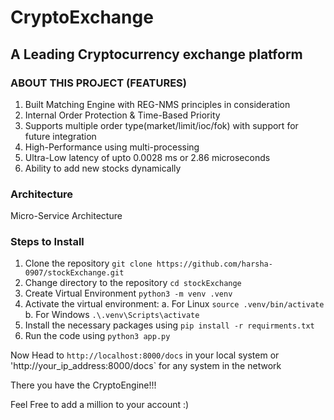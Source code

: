 # CryptoExchange

## A Leading Cryptocurrency exchange platform

### ABOUT THIS PROJECT (FEATURES)
1. Built Matching Engine with REG-NMS principles in consideration
2. Internal Order Protection & Time-Based Priority
3. Supports multiple order type(market/limit/ioc/fok) with support for future integration
4. High-Performance using multi-processing
5. Ultra-Low latency of upto 0.0028 ms or 2.86 microseconds
6. Ability to add new stocks dynamically


### Architecture
Micro-Service Architecture

### Steps to Install
1. Clone the repository `git clone https://github.com/harsha-0907/stockExchange.git`
2. Change directory to the repository `cd stockExchange`
3. Create Virtual Environment `python3 -m venv .venv`
4. Activate the virtual environment:
    a. For Linux `source .venv/bin/activate`
    b. For Windows `.\.venv\Scripts\activate`
5. Install the necessary packages using `pip install -r requirments.txt`
6. Run the code using `python3 app.py`

Now Head to `http://localhost:8000/docs` in your local system or 'http://your_ip_address:8000/docs` for any system in the network

There you have the CryptoEngine!!!

Feel Free to add a million to your account :)
